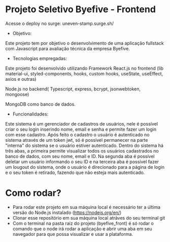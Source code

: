 # Projeto Seletivo Byefive - Frontend

Acesse o deploy no surge: uneven-stamp.surge.sh/

* Objetivo:

Este projeto tem por objetivo o desenvolvimento de uma aplicação fullstack com Javascript para avaliação técnica da empresa Byefive.

* Tecnologias empregadas:

Este projeto foi desenvolvido utilizando Framework React.js no frontend (lib material-ui, styled-components, hooks, custom hooks, useState, useEffect, axios e outras)

Node.js no backend( Typescript, express, bcrypt, jsonwebtoken, mongoose)

MongoDB como banco de dados.

* Funcionalidades:

Este sistema é um gerenciador de cadastros de usuários, nele é possível criar o seu login inserindo nome, email e senha e permite fazer um login com esse cadastro. Após feito o cadastro o usuário é autenticado no sistema através de um token jwt, só é possível permanecer na parte "interna" do sistema se o usuário estiver autenticado.
Dentro do sistema há três abas, a primeira permite visualizar todos os usuários cadastrados no banco de dados, com seu nome, email e ID. Na segunda aba é possível deletar um usuário informando o seu ID e na terceira aba é possível fazer um lougout do sistema, onde o usuário é direcionado para a página de login e o seu token é retirado, fazendo que não esteja mais autenticado.

# Como rodar?

* Para rodar este projeto em sua máquina local é necessário ter a última versão do Node.js instalado (https://nodejs.org/en/)
* Clonar esse repositório em sua máquina local atráves do seu terminal git
* Com o terminal na pasta raiz do projeto (byefive_front) é só rodar o comando <npm run start> que o node irá rodar a aplicação e abrir uma aba em seu navegador para que possa visualizar e usar a plataforma.


